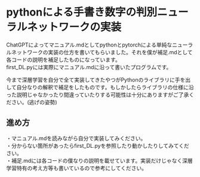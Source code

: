 # pythonによる手書き数字の判別ニューラルネットワークの実装
ChatGPTによってマニュアル.mdとしてpythonとpytorchによる単純なニューラルネットワークの実装の仕方を書いてもらいました。それを僕が補足.mdとして各コードの説明を補足したものになっています。  
first_DL.pyには実際にマニュアル.mdに沿って書いたプログラムです。

今まで深層学習を自分で全て実装してきたやつがPythonのライブラリに手を出して自分なりの解釈で補足をしたものです。もしかしたらライブラリの仕様に沿った説明じゃなかったり間違っていたりする可能性は十分にありますがご了承ください。(逃げの姿勢)

## 進め方
・マニュアル.mdを読みながら自分で実装してみください。  
・分からない箇所があったらfirst_DL.pyを参照したり動かしたりしてみてください。  
・補足.mdには各コードの僕なりの説明を載せています。実装だけじゃなく深層学習特有の考え方等も書いているので参考にしてください。  
